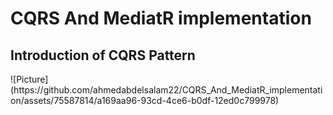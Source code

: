 # CQRS And MediatR implementation

<h2>Introduction of CQRS Pattern
</h2>![Picture](https://github.com/ahmedabdelsalam22/CQRS_And_MediatR_implementation/assets/75587814/a169aa96-93cd-4ce6-b0df-12ed0c799978)
